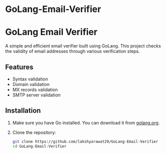 # GoLang-Email-Verifier
# GoLang Email Verifier

A simple and efficient email verifier built using GoLang. This project checks the validity of email addresses through various verification steps.

## Features

- Syntax validation
- Domain validation
- MX records validation
- SMTP server validation

## Installation

1. Make sure you have Go installed. You can download it from [golang.org](https://golang.org/).

2. Clone the repository:
   ```sh
   git clone https://github.com/lakshyarawat29/GoLang-Email-Verifier
   cd GoLang-Email-Verifier
